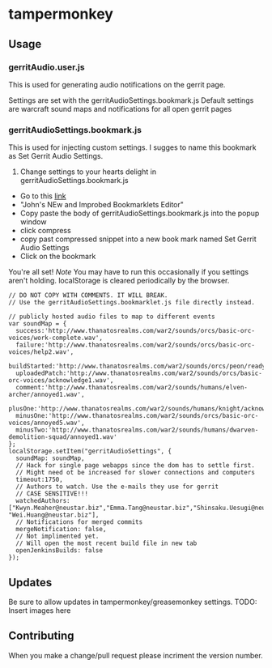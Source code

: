 # tampermonkey
## Usage

### gerritAudio.user.js
This is used for generating audio notifications on the gerrit page.

Settings are set with the gerritAudioSettings.bookmark.js
Default settings are warcraft sound maps and notifications for all open gerrit pages

### gerritAudioSettings.bookmark.js

This is used for injecting custom settings. I sugges to name this bookmark as Set Gerrit Audio Settings.

1. Change settings to your hearts delight in gerritAudioSettings.bookmark.js
- Go to this [link](http://wundes.com/bookmarklets.html)
- "John's NEw and Improbed Bookmarklets Editor"
- Copy paste the body of gerritAudioSettings.bookmark.js into the popup window
- click compress
- copy past compressed snippet into a new book mark named Set Gerrit Audio Settings
- Click on the bookmark

You're all set!
*Note* You may have to run this occasionally if you settings aren't holding. localStorage is cleared periodically by the browser.

```
// DO NOT COPY WITH COMMENTS. IT WILL BREAK.
// Use the gerritAudioSettings.bookmarklet.js file directly instead.

// publicly hosted audio files to map to different events
var soundMap = {
  success:'http://www.thanatosrealms.com/war2/sounds/orcs/basic-orc-voices/work-complete.wav',
  failure:'http://www.thanatosrealms.com/war2/sounds/orcs/basic-orc-voices/help2.wav',
  buildStarted:'http://www.thanatosrealms.com/war2/sounds/orcs/peon/ready.wav',
  uploadedPatch:'http://www.thanatosrealms.com/war2/sounds/orcs/basic-orc-voices/acknowledge1.wav',
  comment:'http://www.thanatosrealms.com/war2/sounds/humans/elven-archer/annoyed1.wav',
  plusOne:'http://www.thanatosrealms.com/war2/sounds/humans/knight/acknowledge4.wav',
  minusOne:'http://www.thanatosrealms.com/war2/sounds/orcs/basic-orc-voices/annoyed5.wav',
  minusTwo:'http://www.thanatosrealms.com/war2/sounds/humans/dwarven-demolition-squad/annoyed1.wav'
};
localStorage.setItem("gerritAudioSettings", {
  soundMap: soundMap,
  // Hack for single page webapps since the dom has to settle first.
  // Might need ot be increased for slower connections and computers
  timeout:1750,
  // Authors to watch. Use the e-mails they use for gerrit
  // CASE SENSITIVE!!!
  watchedAuthors: ["Kwyn.Meaher@neustar.biz","Emma.Tang@neustar.biz","Shinsaku.Uesugi@neustar.biz", "Wei.Huang@neustar.biz"],
  // Notifications for merged commits
  mergeNotification: false,
  // Not implimented yet.
  // Will open the most recent build file in new tab
  openJenkinsBuilds: false
});
```
## Updates

Be sure to allow updates in tampermonkey/greasemonkey settings.
TODO: Insert images here

## Contributing

When you make a change/pull request please incriment the version number. 